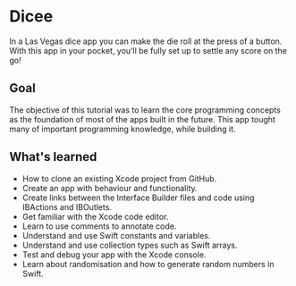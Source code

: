 

# Dicee

In a Las Vegas dice app you can make the die roll at the press of a button. With this app in your pocket, you’ll be fully set up to settle any score on the go!

## Goal

The objective of this tutorial was to learn the core programming concepts as the foundation of most of the apps built in the future. This app tought many of important programming knowledge, while building it.


## What's learned

* How to clone an existing Xcode project from GitHub.
* Create an app with behaviour and functionality.
* Create links between the Interface Builder files and code using IBActions and IBOutlets.
* Get familiar with the Xcode code editor.
* Learn to use comments to annotate code.
* Understand and use Swift constants and variables.
* Understand and use collection types such as Swift arrays.
* Test and debug your app with the Xcode console.
* Learn about randomisation and how to generate random numbers in Swift.


